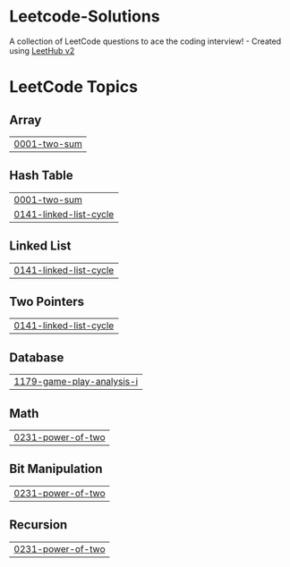 # Leetcode-Solutions
A collection of LeetCode questions to ace the coding interview! - Created using [LeetHub v2](https://github.com/arunbhardwaj/LeetHub-2.0)

<!---LeetCode Topics Start-->
# LeetCode Topics
## Array
|  |
| ------- |
| [0001-two-sum](https://github.com/dharshini2309/Leetcode-Solutions/tree/master/0001-two-sum) |
## Hash Table
|  |
| ------- |
| [0001-two-sum](https://github.com/dharshini2309/Leetcode-Solutions/tree/master/0001-two-sum) |
| [0141-linked-list-cycle](https://github.com/dharshini2309/Leetcode-Solutions/tree/master/0141-linked-list-cycle) |
## Linked List
|  |
| ------- |
| [0141-linked-list-cycle](https://github.com/dharshini2309/Leetcode-Solutions/tree/master/0141-linked-list-cycle) |
## Two Pointers
|  |
| ------- |
| [0141-linked-list-cycle](https://github.com/dharshini2309/Leetcode-Solutions/tree/master/0141-linked-list-cycle) |
## Database
|  |
| ------- |
| [1179-game-play-analysis-i](https://github.com/dharshini2309/Leetcode-Solutions/tree/master/1179-game-play-analysis-i) |
## Math
|  |
| ------- |
| [0231-power-of-two](https://github.com/dharshini2309/Leetcode-Solutions/tree/master/0231-power-of-two) |
## Bit Manipulation
|  |
| ------- |
| [0231-power-of-two](https://github.com/dharshini2309/Leetcode-Solutions/tree/master/0231-power-of-two) |
## Recursion
|  |
| ------- |
| [0231-power-of-two](https://github.com/dharshini2309/Leetcode-Solutions/tree/master/0231-power-of-two) |
<!---LeetCode Topics End-->